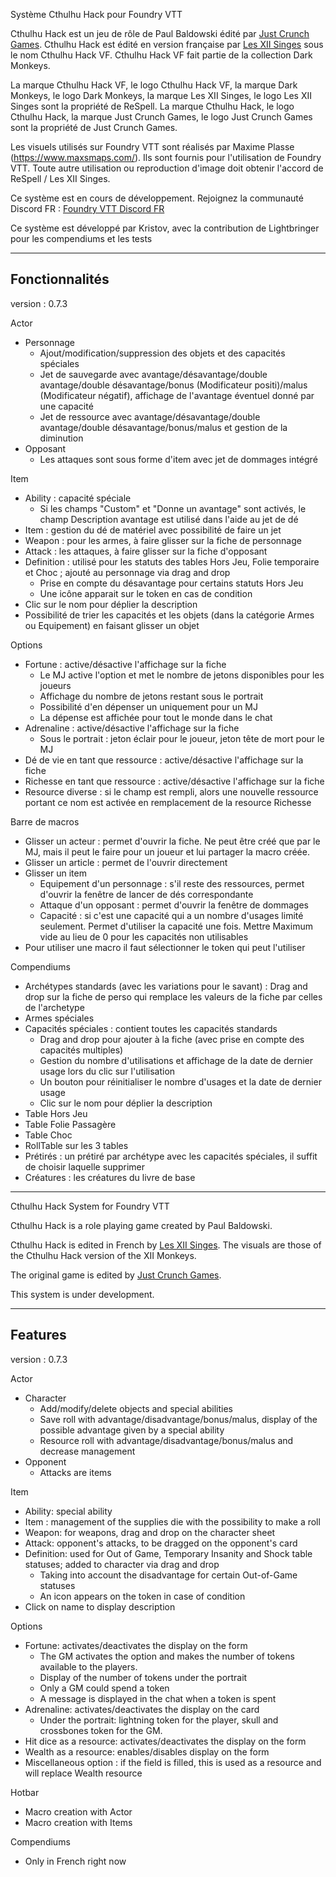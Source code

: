 Système Cthulhu Hack pour Foundry VTT

Cthulhu Hack est un jeu de rôle de Paul Baldowski édité par <a href="http://www.justcrunch.com">Just Crunch Games</a>.
Cthulhu Hack est édité en version française par <a href="https://www.les12singes.com">Les XII Singes</a> sous le nom Cthulhu Hack VF.
Cthulhu Hack VF fait partie de la collection Dark Monkeys.

La marque Cthulhu Hack VF, le logo Cthulhu Hack VF, la marque Dark Monkeys, le logo Dark Monkeys, la marque Les XII Singes, le logo Les XII Singes sont la propriété de ReSpell.
La marque Cthulhu Hack, le logo Cthulhu Hack, la marque Just Crunch Games, le logo Just Crunch Games sont la propriété de Just Crunch Games.

Les visuels utilisés sur Foundry VTT sont réalisés par Maxime Plasse (https://www.maxsmaps.com/). Ils sont fournis pour l'utilisation de Foundry VTT. Toute autre utilisation ou reproduction d'image doit obtenir l'accord de ReSpell / Les XII Singes.

Ce système est en cours de développement.
Rejoignez la communauté Discord FR : <a href='https://discord.gg/pPSDNJk'>Foundry VTT Discord FR</a>

Ce système est développé par Kristov, avec la contribution de Lightbringer pour les compendiums et les tests

----------------
Fonctionnalités 
----------------
version : 0.7.3

Actor
- Personnage
    - Ajout/modification/suppression des objets et des capacités spéciales
    - Jet de sauvegarde avec avantage/désavantage/double avantage/double désavantage/bonus (Modificateur positi)/malus (Modificateur négatif), affichage de l'avantage éventuel donné par une capacité
    - Jet de ressource avec avantage/désavantage/double avantage/double désavantage/bonus/malus et gestion de la diminution
- Opposant
    - Les attaques sont sous forme d'item avec jet de dommages intégré

Item
- Ability : capacité spéciale
    - Si les champs "Custom" et "Donne un avantage" sont activés, le champ Description avantage est utilisé dans l'aide au jet de dé
- Item : gestion du dé de matériel avec possibilité de faire un jet
- Weapon : pour les armes, à faire glisser sur la fiche de personnage
- Attack : les attaques, à faire glisser sur la fiche d'opposant
- Definition : utilisé pour les statuts des tables Hors Jeu, Folie temporaire et Choc ; ajouté au personnage via drag and drop
    - Prise en compte du désavantage pour certains statuts Hors Jeu
    - Une icône apparait sur le token en cas de condition
- Clic sur le nom pour déplier la description
- Possibilité de trier les capacités et les objets (dans la catégorie Armes ou Equipement) en faisant glisser un objet

Options
- Fortune : active/désactive l'affichage sur la fiche
    - Le MJ active l'option et met le nombre de jetons disponibles pour les joueurs
    - Affichage du nombre de jetons restant sous le portrait
    - Possibilité d'en dépenser un uniquement pour un MJ
    - La dépense est affichée pour tout le monde dans le chat
- Adrenaline : active/désactive l'affichage sur la fiche
    - Sous le portrait : jeton éclair pour le joueur, jeton tête de mort pour le MJ
- Dé de vie en tant que ressource : active/désactive l'affichage sur la fiche
- Richesse en tant que ressource : active/désactive l'affichage sur la fiche
- Resource diverse : si le champ est rempli, alors une nouvelle ressource portant ce nom est activée en remplacement de la resource Richesse

Barre de macros
- Glisser un acteur : permet d'ouvrir la fiche. Ne peut être créé que par le MJ, mais il peut le faire pour un joueur et lui partager la macro créée.
- Glisser un article : permet de l'ouvrir directement
- Glisser un item
    - Equipement d'un personnage : s'il reste des ressources, permet d'ouvrir la fenêtre de lancer de dés correspondante
    - Attaque d'un opposant : permet d'ouvrir la fenêtre de dommages
    - Capacité : si c'est une capacité qui a un nombre d'usages limité seulement. Permet d'utiliser la capacité une fois. Mettre Maximum vide au lieu de 0 pour les capacités non utilisables
- Pour utiliser une macro il faut sélectionner le token qui peut l'utiliser

Compendiums
- Archétypes standards (avec les variations pour le savant) : Drag and drop sur la fiche de perso qui remplace les valeurs de la fiche par celles de l'archetype
- Armes spéciales
- Capacités spéciales : contient toutes les capacités standards
    - Drag and drop pour ajouter à la fiche (avec prise en compte des capacités multiples)
    - Gestion du nombre d'utilisations et affichage de la date de dernier usage lors du clic sur l'utilisation
    - Un bouton pour réinitialiser le nombre d'usages et la date de dernier usage
    - Clic sur le nom pour déplier la description
- Table Hors Jeu
- Table Folie Passagère
- Table Choc
- RollTable sur les 3 tables
- Prétirés : un prétiré par archétype avec les capacités spéciales, il suffit de choisir laquelle supprimer
- Créatures : les créatures du livre de base

-------------------------------------------------------------------------------------------------------------------------
Cthulhu Hack System for Foundry VTT

Cthulhu Hack is a role playing game created by Paul Baldowski.

Cthulhu Hack is edited in French by <a href="https://www.les12singes.com">Les XII Singes</a>.
The visuals are those of the Cthulhu Hack version of the XII Monkeys.

The original game is edited by <a href="http://www.justcrunch.com">Just Crunch Games</a>.

This system is under development.

---------------
Features
---------------
version : 0.7.3

Actor
- Character
    - Add/modify/delete objects and special abilities
    - Save roll with advantage/disadvantage/bonus/malus, display of the possible advantage given by a special ability
    - Resource roll with advantage/disadvantage/bonus/malus and decrease management
- Opponent
    - Attacks are items

Item
- Ability: special ability
- Item : management of the supplies die with the possibility to make a roll
- Weapon: for weapons, drag and drop on the character sheet
- Attack: opponent's attacks, to be dragged on the opponent's card
- Definition: used for Out of Game, Temporary Insanity and Shock table statuses; added to character via drag and drop
    - Taking into account the disadvantage for certain Out-of-Game statuses
    - An icon appears on the token in case of condition
- Click on name to display description

Options
- Fortune: activates/deactivates the display on the form
    - The GM activates the option and makes the number of tokens available to the players.
    - Display of the number of tokens under the portrait
    - Only a GM could spend a token
    - A message is displayed in the chat when a token is spent
- Adrenaline: activates/deactivates the display on the card
    - Under the portrait: lightning token for the player, skull and crossbones token for the GM.
- Hit dice as a resource: activates/deactivates the display on the form
- Wealth as a resource: enables/disables display on the form
- Miscellaneous option : if the field is filled, this is used as a resource and will replace Wealth resource

Hotbar
- Macro creation with Actor
- Macro creation with Items

Compendiums
- Only in French right now